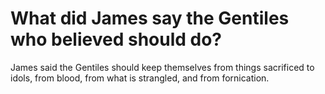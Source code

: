 # What did James say the Gentiles who believed should do?

James said the Gentiles should keep themselves from things sacrificed to idols, from blood, from what is strangled, and from fornication.
